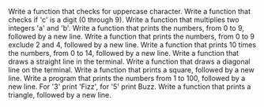 Write a function that checks for uppercase character. Write a function that checks if 'c' is a digit (0 through 9). Write a function that multiplies two integers 'a' and 'b'. Write a function that prints the numbers, from 0 to 9, followed by a new line. Write a function that prints the numbers, from 0 to 9 exclude 2 and 4, followed by a new line. Write a function that prints 10 times the numbers, from 0 to 14, followed by a new line. Write a function that draws a straight line in the terminal. Write a function that draws a diagonal line on the terminal. Write a function that prints a square, followed by a new line. Write a program that prints the numbers from 1 to 100, followed by a new line. For '3' print 'Fizz', for '5' print Buzz. Write a function that prints a triangle, followed by a new line.
